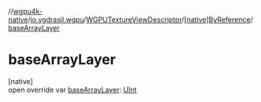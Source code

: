 //[wgpu4k-native](../../../../index.md)/[io.ygdrasil.wgpu](../../index.md)/[WGPUTextureViewDescriptor](../index.md)/[[native]ByReference](index.md)/[baseArrayLayer](base-array-layer.md)

# baseArrayLayer

[native]\
open override var [baseArrayLayer](base-array-layer.md): [UInt](https://kotlinlang.org/api/core/kotlin-stdlib/kotlin/-u-int/index.html)